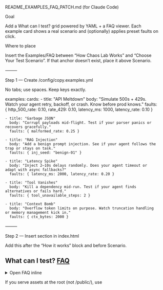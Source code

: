 README_EXAMPLES_FAQ_PATCH.md (for Claude Code)

Goal

Add a What can I test? grid powered by YAML + a FAQ viewer. Each example card shows a real scenario and (optionally) applies preset faults on click.

Where to place

Insert the Examples/FAQ between “How Chaos Lab Works” and “Choose Your Test Scenario”. If that anchor doesn’t exist, place it above Scenario.

⸻

Step 1 — Create /config/copy.examples.yml

No tabs; use spaces. Keep keys exactly.

examples:
  cards:
    - title: "API Meltdown"
      body: "Simulate 500s + 429s. Watch your agent retry, backoff, or crash. Know before prod knows."
      faults: { http_500_rate: 0.10, rate_429: 0.10, latency_ms: 1000, latency_rate: 0.10 }

    - title: "Garbage JSON"
      body: "Corrupt payloads mid-flight. Test if your parser panics or recovers gracefully."
      faults: { malformed_rate: 0.25 }

    - title: "RAG Injection"
      body: "Add a benign prompt injection. See if your agent follows the trap or stays on task."
      faults: { inj_seed: "benign-01" }

    - title: "Latency Spike"
      body: "Inject 2–10s delays randomly. Does your agent timeout or adapt with async fallbacks?"
      faults: { latency_ms: 2000, latency_rate: 0.20 }

    - title: "Tool Vanishes"
      body: "Kill a dependency mid-run. Test if your agent finds alternatives or fails hard."
      faults: { tool_unavailable_steps: 2 }

    - title: "Context Bomb"
      body: "Overflow token limits on purpose. Watch truncation handling or memory management kick in."
      faults: { ctx_bytes: 2000 }


⸻

Step 2 — Insert section in index.html

Add this after the “How it works” block and before Scenario.

<section class="card" id="examplesCard">
  <h2>What can I test? <a class="link" href="/docs/faq.md" target="_blank" rel="noopener">FAQ</a></h2>
  <div class="examples" id="examplesGrid"></div>
  <details id="faqInline" class="hidden">
    <summary>Open FAQ inline</summary>
    <div id="faqContent"></div>
  </details>
</section>

<!-- include loader script (adjust path if your assets live at root) -->
<script src="/public/examples_faq.js"></script>

If you serve assets at the root (not /public/), use <script src="/examples_faq.js">.

⸻

Step 3 — Add styles to styles.css

Append:

/* Examples grid */
.examples{
  display:grid;
  grid-template-columns:repeat(auto-fit,minmax(240px,1fr));
  gap:12px;
}
.examples .ex{
  background:#0E131A;
  border:1px solid var(--border);
  border-radius:10px;
  padding:14px;
  transition:transform .08s ease, box-shadow .08s ease;
}
.examples .ex h3{ margin:0 0 6px; }
.examples .ex p{ color:var(--muted); font-size:14px; margin:0; }
.examples .ex:hover{ transform:translateY(-1px); box-shadow:0 6px 14px rgba(0,0,0,.25); }
.examples .ex .badge{
  display:inline-block; margin-top:8px; font-size:12px;
  padding:3px 8px; border-radius:999px; border:1px dashed var(--border); color:var(--muted);
}
.hidden{ display:none !important; }
#faqContent{ background:#0A0E14; border:1px solid var(--border); border-radius:8px; padding:10px; white-space:pre-wrap; }


⸻

Step 4 — Create /public/examples_faq.js

This loads examples → renders cards → optional click applies faults → loads /docs/faq.md inline if needed.

// /public/examples_faq.js
(function(){
  const $ = s => document.querySelector(s);

  const IDMAP = {
    seed: '#seed', surprise:'#surprise',
    latency_ms:'#latencyMs', latency_rate:'#latencyRate',
    http_500_rate:'#http500Rate', rate_429:'#rate429',
    malformed_rate:'#malformedRate', inj_seed:'#injSeed', ctx_bytes:'#ctxBytes',
    tool_unavailable_steps:'#toolUnavailableSteps' // if present
  };

  function setVal(sel, v){
    const el = $(sel); if (!el) return;
    el.value = String(v);
    el.dispatchEvent(new Event('input')); el.dispatchEvent(new Event('change'));
  }

  function applyFaults(faults={}){
    // Map YAML faults (0..1 for rates) to UI (percent 0..100) where needed
    if (faults.latency_ms != null) setVal(IDMAP.latency_ms, faults.latency_ms);
    if (faults.latency_rate != null) setVal(IDMAP.latency_rate, Math.round(faults.latency_rate*100));
    if (faults.http_500_rate != null) setVal(IDMAP.http_500_rate, Math.round(faults.http_500_rate*100));
    if (faults.rate_429 != null) setVal(IDMAP.rate_429, Math.round(faults.rate_429*100));
    if (faults.malformed_rate != null) setVal(IDMAP.malformed_rate, Math.round(faults.malformed_rate*100));
    if (faults.inj_seed != null) setVal(IDMAP.inj_seed, faults.inj_seed);
    if (faults.ctx_bytes != null) setVal(IDMAP.ctx_bytes, faults.ctx_bytes);
    if (faults.tool_unavailable_steps != null && IDMAP.tool_unavailable_steps)
      setVal(IDMAP.tool_unavailable_steps, faults.tool_unavailable_steps);
  }

  function escapeHtml(s){ return String(s).replace(/[&<>"']/g, m=>({ "&":"&amp;","<":"&lt;",">":"&gt;",'"':"&quot;","'":"&#39;" }[m])); }

  async function loadExamples(){
    const grid = $('#examplesGrid'); if (!grid) return;
    const fallback = [
      { title:"API Meltdown", body:"Simulate 500s + 429s. Verify jittered retries and safe fallback keep the task alive." },
      { title:"Garbage JSON", body:"Corrupt payloads 15–30%. Confirm parser recovery or fallback table." },
      { title:"RAG Injection", body:"Slip a benign 'untrusted' note. Ensure QA ignores it and answers from the doc." },
      { title:"Latency Spike", body:"Introduce 2–10s lag. Confirm timeouts don’t nuke the run." },
      { title:"Tool Vanishes", body:"Disable a tool for N steps; verify alt tool or degraded mode." },
      { title:"Context Bomb", body:"Trim context; watch graceful degradation." }
    ];

    try {
      const res = await fetch('/config/copy.examples.yml', { cache:'no-store' });
      if (!res.ok) throw new Error('missing examples.yml');
      const text = await res.text();

      // Prefer global parseYAML (if you already included one)
      let data;
      if (typeof window.parseYAML === 'function') data = window.parseYAML(text);
      else {
        // ultra-minimal: parse "cards:" and {title, body, faults}
        data = { examples:{ cards: [] } };
        const lines = text.replace(/\r/g,'').split('\n');
        let inCards = false; let buf = [];
        for (const ln of lines){
          if (ln.match(/^\s*cards\s*:/)) { inCards = true; continue; }
          if (inCards) buf.push(ln);
        }
        const itemRe = /-\s*title:\s*["']?(.+?)["']?\s*[\r\n]+(?:\s*body:\s*["']?(.+?)["']?)?/i;
        const chunks = text.split(/\n-\s*title:/).slice(1);
        chunks.forEach(chunk=>{
          const t = chunk.split('\n')[0]?.trim().replace(/^["']|["']$/g,'') || 'Untitled';
          const bMatch = chunk.match(/\n\s*body:\s*["']?(.+?)["']?\s*(\n|$)/i);
          const b = bMatch ? bMatch[1] : '';
          const fMatch = chunk.match(/\n\s*faults:\s*{([^}]+)}/i);
          let faults = {};
          if (fMatch){
            fMatch[1].split(',').forEach(pair=>{
              const [k,v] = pair.split(':').map(s=>s.trim());
              if (k) faults[k] = (/^\d+(\.\d+)?$/.test(v) ? Number(v) : v?.replace(/^["']|["']$/g,''));
            });
          }
          data.examples.cards.push({ title:t, body:b, faults });
        });
      }

      const cards = data?.examples?.cards?.length ? data.examples.cards : fallback;

      grid.innerHTML = cards.map((c,i)=>`
        <div class="ex" data-idx="${i}">
          <h3>${escapeHtml(c.title||'Untitled')}</h3>
          <p>${escapeHtml(c.body||'')}</p>
          ${c.faults ? '<span class="badge">Click to apply</span>' : ''}
        </div>
      `).join('');

      grid.querySelectorAll('.ex').forEach((el,i)=>{
        el.addEventListener('click', ()=>{
          const card = cards[i];
          if (card?.faults) applyFaults(card.faults);
        });
      });

    } catch {
      grid.innerHTML = fallback.map(c=>`
        <div class="ex">
          <h3>${escapeHtml(c.title)}</h3>
          <p>${escapeHtml(c.body)}</p>
        </div>
      `).join('');
    }
  }

  async function loadFAQInline(){
    const wrap = $('#faqInline'); if (!wrap) return;
    try {
      const res = await fetch('/docs/faq.md', { cache:'no-store' });
      if (!res.ok) throw new Error();
      const md = await res.text();
      $('#faqContent').innerHTML = markdownToHtml(md);
      wrap.classList.remove('hidden');
    } catch(_){
      // keep only link if md not accessible
    }
  }

  // Tiny markdown to HTML (headings, lists, bold/italic, code fences, paragraphs)
  function markdownToHtml(md){
    const esc = s => s.replace(/[&<>"']/g, c=>({ "&":"&amp;","<":"&lt;",">":"&gt;",'"':"&quot;","'":"&#39;" }[c]));
    let html = esc(md);

    // Code fences
    html = html.replace(/```([\s\S]*?)```/g, (_,code)=>`<pre class="code">${esc(code)}</pre>`);
    // Headings
    html = html.replace(/^###### (.*)$/gm, '<h6>$1</h6>')
               .replace(/^##### (.*)$/gm, '<h5>$1</h5>')
               .replace(/^#### (.*)$/gm, '<h4>$1</h4>')
               .replace(/^### (.*)$/gm, '<h3>$1</h3>')
               .replace(/^## (.*)$/gm, '<h2>$1</h2>')
               .replace(/^# (.*)$/gm, '<h1>$1</h1>');
    // Bold/italic
    html = html.replace(/\*\*(.*?)\*\*/g, '<strong>$1</strong>')
               .replace(/\*(.*?)\*/g, '<em>$1</em>');
    // Lists
    html = html.replace(/^\s*-\s+(.*)$/gm, '<li>$1</li>');
    html = html.replace(/(<li>.*<\/li>)/gs, '<ul>$1</ul>');
    // Paragraphs (simple)
    html = html.replace(/^(?!<h\d|<ul|<pre|<li|<\/ul|<\/pre).+$/gm, '<p>$&</p>');
    return html;
  }

  document.addEventListener('DOMContentLoaded', async ()=>{
    await loadExamples();
    await loadFAQInline();
  });
})();


⸻

Step 5 — Acceptance tests
	•	Reload → 6 real cards render; not “Example 1…6”.
	•	Click API Meltdown → your chaos inputs update (500/429/latency reflect YAML).
	•	Click FAQ link → /docs/faq.md opens; click Open FAQ inline → content appears inside the page.
	•	Run Baseline → Chaos; the eval suite scores are not 100 (i.e., faults were applied).

⸻

Step 6 — Troubleshooting
	•	Cards still say Example 1…
	•	/config/copy.examples.yml missing or wrong path → confirm it’s accessible at that URL.
	•	Dev server doesn’t serve /config → move file under your public folder or adjust fetch path to /public/config/copy.examples.yml.
	•	examples_faq.js not included (or path mismatch).
	•	Click doesn’t change inputs
	•	Your input IDs differ. Update the IDMAP at the top of examples_faq.js to the actual IDs in your UI (e.g., styled controls).
	•	If you use a state store (not direct inputs), create a global helper:

window.applyFaultConfig = (cfg)=> { /* set your store */ }

and call it instead of setVal() for a clean integration.

	•	FAQ inline is blank
	•	/docs/faq.md not served or has CORS issues. The link still works; inline viewer is optional.

⸻

Claude Code agent routing (use your index)
	•	frontend-developer (primary)
	•	Create /config/copy.examples.yml
	•	Insert HTML block; add /public/examples_faq.js; include script
	•	Wire ID mapping (update IDMAP if needed)
	•	Verify the loader is called on DOMContentLoaded
	•	ui-designer-superdesign
	•	Polish grid cards (hover, focus, mobile)
	•	Ensure contrast and spacing; refine .badge and headers
	•	technical-writer
	•	Flesh out /docs/faq.md (What is Chaos Lab, When to use, Scoring math, Seeds & reproducibility, Safety)
	•	Keep reading level ~8th grade
	•	qa-automation (optional)
	•	Playwright: assert grid loads 6 cards; clicking one sets inputs; run a quick chaos → score < baseline
